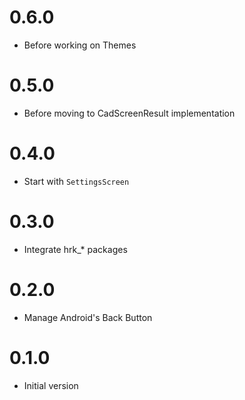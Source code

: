 # 0.6.0

- Before working on Themes

# 0.5.0

- Before moving to CadScreenResult implementation

# 0.4.0

- Start with `SettingsScreen`

# 0.3.0

- Integrate hrk_* packages

# 0.2.0

- Manage Android's Back Button

# 0.1.0

- Initial version
